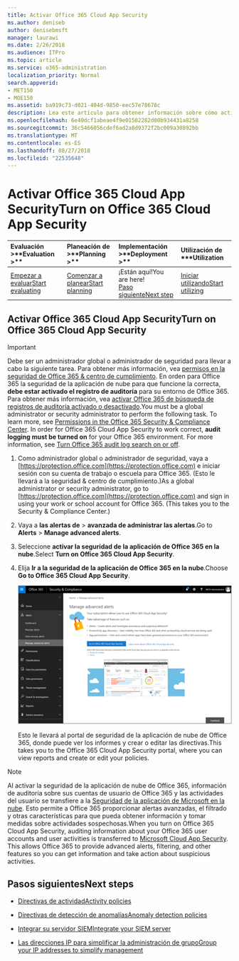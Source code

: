 ```yaml
---
title: Activar Office 365 Cloud App Security
ms.author: deniseb
author: denisebmsft
manager: laurawi
ms.date: 2/26/2018
ms.audience: ITPro
ms.topic: article
ms.service: o365-administration
localization_priority: Normal
search.appverid:
- MET150
- MOE150
ms.assetid: ba919c73-d021-404d-9850-eec57e78678c
description: Lea este artículo para obtener información sobre cómo activar Office 365 administración avanzada de seguridad, con tecnología de seguridad de la aplicación en la nube de Microsoft Azure.
ms.openlocfilehash: 6e40dcf1abeae4f9e01502282d00b934431a8258
ms.sourcegitcommit: 36c5466056cdef6ad2a8d9372f2bc009a30892bb
ms.translationtype: MT
ms.contentlocale: es-ES
ms.lasthandoff: 08/27/2018
ms.locfileid: "22535648"
---
```

# <a name="turn-on-office-365-cloud-app-security"></a><span data-ttu-id="1123f-103">Activar Office 365 Cloud App Security</span><span class="sxs-lookup"><span data-stu-id="1123f-103">Turn on Office 365 Cloud App Security</span></span>
  
|<span data-ttu-id="1123f-104">Evaluación **\>**</span><span class="sxs-lookup"><span data-stu-id="1123f-104">****Evaluation** \>**</span></span>|<span data-ttu-id="1123f-105">Planeación de **\>**</span><span class="sxs-lookup"><span data-stu-id="1123f-105">****Planning** \>**</span></span>|<span data-ttu-id="1123f-106">Implementación **\>**</span><span class="sxs-lookup"><span data-stu-id="1123f-106">****Deployment** \>**</span></span>|<span data-ttu-id="1123f-107">Utilización de \*\*\*</span><span class="sxs-lookup"><span data-stu-id="1123f-107">****Utilization****</span></span>|
|:-----|:-----|:-----|:-----|
|[<span data-ttu-id="1123f-108">Empezar a evaluar</span><span class="sxs-lookup"><span data-stu-id="1123f-108">Start evaluating</span></span>](office-365-cas-overview.md) <br/> |[<span data-ttu-id="1123f-109">Comenzar a planear</span><span class="sxs-lookup"><span data-stu-id="1123f-109">Start planning</span></span>](get-ready-for-office-365-cas.md) <br/> |<span data-ttu-id="1123f-110">¡Están aquí!</span><span class="sxs-lookup"><span data-stu-id="1123f-110">You are here!</span></span>  <br/> [<span data-ttu-id="1123f-111">Paso siguiente</span><span class="sxs-lookup"><span data-stu-id="1123f-111">Next step</span></span>](activity-policies-and-alerts.md) <br/> |[<span data-ttu-id="1123f-112">Iniciar utilizando</span><span class="sxs-lookup"><span data-stu-id="1123f-112">Start utilizing</span></span>](utilization-activities-for-ocas.md) <br/> |
  
## <a name="turn-on-office-365-cloud-app-security"></a><span data-ttu-id="1123f-113">Activar Office 365 Cloud App Security</span><span class="sxs-lookup"><span data-stu-id="1123f-113">Turn on Office 365 Cloud App Security</span></span>

> [!IMPORTANT]
> <span data-ttu-id="1123f-p101">Debe ser un administrador global o administrador de seguridad para llevar a cabo la siguiente tarea. Para obtener más información, vea [permisos en la seguridad de Office 365 &amp; centro de cumplimiento](permissions-in-the-security-and-compliance-center.md). En orden para Office 365 la seguridad de la aplicación de nube para que funcione la correcta, **debe estar activado el registro de auditoría** para su entorno de Office 365. Para obtener más información, vea [activar Office 365 de búsqueda de registros de auditoría activado o desactivado](turn-audit-log-search-on-or-off.md).</span><span class="sxs-lookup"><span data-stu-id="1123f-p101">You must be a global administrator or security administrator to perform the following task. To learn more, see [Permissions in the Office 365 Security &amp; Compliance Center](permissions-in-the-security-and-compliance-center.md). In order for Office 365 Cloud App Security to work correct, **audit logging must be turned on** for your Office 365 environment. For more information, see [Turn Office 365 audit log search on or off](turn-audit-log-search-on-or-off.md).</span></span> 
  
1. <span data-ttu-id="1123f-p102">Como administrador global o administrador de seguridad, vaya a [https://protection.office.com](https://protection.office.com) e iniciar sesión con su cuenta de trabajo o escuela para Office 365. (Esto le llevará a la seguridad &amp; centro de cumplimiento.)</span><span class="sxs-lookup"><span data-stu-id="1123f-p102">As a global administrator or security administrator, go to [https://protection.office.com](https://protection.office.com) and sign in using your work or school account for Office 365. (This takes you to the Security &amp; Compliance Center.)</span></span> 
    
2. <span data-ttu-id="1123f-120">Vaya a **las alertas de** \> **avanzada de administrar las alertas**.</span><span class="sxs-lookup"><span data-stu-id="1123f-120">Go to **Alerts** \> **Manage advanced alerts**.</span></span>
    
3. <span data-ttu-id="1123f-121">Seleccione **activar la seguridad de la aplicación de Office 365 en la nube**.</span><span class="sxs-lookup"><span data-stu-id="1123f-121">Select **Turn on Office 365 Cloud App Security**.</span></span>
    
4. <span data-ttu-id="1123f-122">Elija **Ir a la seguridad de la aplicación de Office 365 en la nube**.</span><span class="sxs-lookup"><span data-stu-id="1123f-122">Choose **Go to Office 365 Cloud App Security**.</span></span>
    
    ![En la seguridad &amp; centro de cumplimiento, elija Administrar alertas avanzadas para ir a la seguridad de la aplicación de nube de Office 365](media/958632d4-03e3-4ade-8e22-d5509db6fca7.png)
  
    <span data-ttu-id="1123f-124">Esto le llevará al portal de seguridad de la aplicación de nube de Office 365, donde puede ver los informes y crear o editar las directivas.</span><span class="sxs-lookup"><span data-stu-id="1123f-124">This takes you to the Office 365 Cloud App Security portal, where you can view reports and create or edit your policies.</span></span>
    
> [!NOTE]
> <span data-ttu-id="1123f-p103">Al activar la seguridad de la aplicación de nube de Office 365, información de auditoría sobre sus cuentas de usuario de Office 365 y las actividades del usuario se transfiere a la [Seguridad de la aplicación de Microsoft en la nube](https://aka.ms/whatiscas). Esto permite a Office 365 proporcionar alertas avanzadas, el filtrado y otras características para que pueda obtener información y tomar medidas sobre actividades sospechosas.</span><span class="sxs-lookup"><span data-stu-id="1123f-p103">When you turn on Office 365 Cloud App Security, auditing information about your Office 365 user accounts and user activities is transferred to [Microsoft Cloud App Security](https://aka.ms/whatiscas). This allows Office 365 to provide advanced alerts, filtering, and other features so you can get information and take action about suspicious activities.</span></span> 
  
## <a name="next-steps"></a><span data-ttu-id="1123f-127">Pasos siguientes</span><span class="sxs-lookup"><span data-stu-id="1123f-127">Next steps</span></span>

- [<span data-ttu-id="1123f-128">Directivas de actividad</span><span class="sxs-lookup"><span data-stu-id="1123f-128">Activity policies</span></span>](activity-policies-and-alerts.md)
    
- [<span data-ttu-id="1123f-129">Directivas de detección de anomalías</span><span class="sxs-lookup"><span data-stu-id="1123f-129">Anomaly detection policies</span></span>](anomaly-detection-policies-in-ocas.md)
    
- [<span data-ttu-id="1123f-130">Integrar su servidor SIEM</span><span class="sxs-lookup"><span data-stu-id="1123f-130">Integrate your SIEM server</span></span>](integrate-your-siem-server-with-office-365-cas.md)
    
- [<span data-ttu-id="1123f-131">Las direcciones IP para simplificar la administración de grupo</span><span class="sxs-lookup"><span data-stu-id="1123f-131">Group your IP addresses to simplify management</span></span>](group-your-ip-addresses-in-ocas.md)
    


